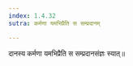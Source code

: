 ```yaml
---
index: 1.4.32
sutra: कर्मणा यमभिप्रैति स सम्प्रदानम्

---
```

दानस्य कर्मणा यमभिप्रैति स सम्प्रदानसंज्ञः स्यात्॥